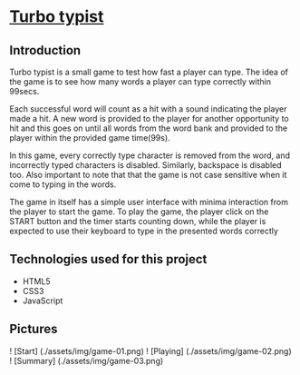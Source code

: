 # [Turbo typist](https://ladeyekun.github.io/typing-game/)

## Introduction

Turbo typist is a small game to test how fast a player can type. The idea of 
the game is to see how many words a player can type correctly within 99secs. 

Each successful word will count as a hit with a sound indicating the player made
a hit. A new word is provided to the player for another opportunity to hit and 
this goes on until all words from the word bank and provided to the player 
within the provided game time(99s). 

In this game, every correctly type character is removed from the word, 
and incorrectly typed characters is disabled. Similarly, backspace is disabled
too. Also important to note that that the game is not case sensitive when it 
come to typing in the words.

The game in itself has a simple user interface with minima interaction from 
the player to start the game. To play the game, the player click on the START 
button and the timer starts counting down, while the player is expected to use 
their keyboard to type in the presented words correctly

## Technologies used for this project 
* HTML5
* CSS3
* JavaScript

## Pictures
! [Start] (./assets/img/game-01.png)
! [Playing] (./assets/img/game-02.png)
! [Summary] (./assets/img/game-03.png)

